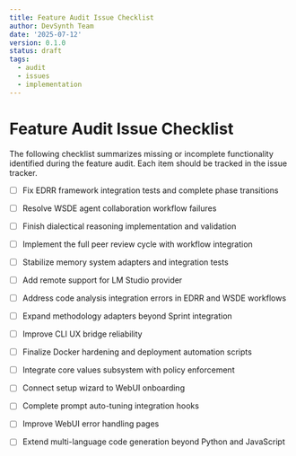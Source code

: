 ```yaml
---
title: Feature Audit Issue Checklist
author: DevSynth Team
date: '2025-07-12'
version: 0.1.0
status: draft
tags:
  - audit
  - issues
  - implementation
---
```


# Feature Audit Issue Checklist

The following checklist summarizes missing or incomplete functionality identified during the feature audit. Each item should be tracked in the issue tracker.

- [ ] Fix EDRR framework integration tests and complete phase transitions
- [ ] Resolve WSDE agent collaboration workflow failures
- [ ] Finish dialectical reasoning implementation and validation
- [ ] Implement the full peer review cycle with workflow integration
- [ ] Stabilize memory system adapters and integration tests
- [ ] Add remote support for LM Studio provider
- [ ] Address code analysis integration errors in EDRR and WSDE workflows
- [ ] Expand methodology adapters beyond Sprint integration
- [ ] Improve CLI UX bridge reliability
- [ ] Finalize Docker hardening and deployment automation scripts
- [ ] Integrate core values subsystem with policy enforcement
- [ ] Connect setup wizard to WebUI onboarding
- [ ] Complete prompt auto-tuning integration hooks
- [ ] Improve WebUI error handling pages
- [ ] Extend multi-language code generation beyond Python and JavaScript


